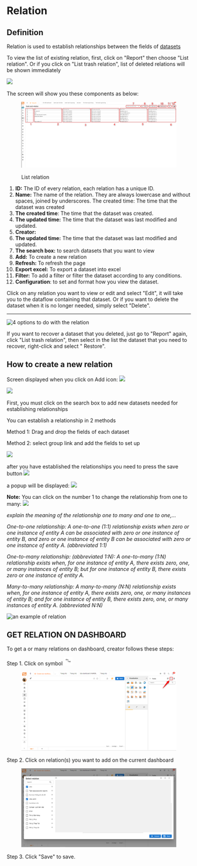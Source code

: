 # Relation

## Definition

Relation is used to establish relationships between the fields of [datasets](untitled.md)

To view the list of existing relation, first, click on "Report" then choose "List relation". Or if you click on "List trash relation", list of deleted relations will be shown immediately

![](https://lh3.googleusercontent.com/VyM4v6xF8l2F5okBwwygLku1CYDC4n7e4P1a-jBeBy47YZalv728fV7sH9Je-wYoyVSjMd\_-Ta8FJX60XmSzn12PacyVPwMIP5OmFNnys2K0IwSXeQssvWl5vhlpB5tGJnYyVQD6)

The screen will show you these components as below:

<figure><img src="../../.gitbook/assets/image (6) (3).png" alt=""><figcaption><p>List relation</p></figcaption></figure>

1. **ID:** The ID of every relation, each relation has a unique ID.
2. **Name:** The name of the relation. They are always lowercase and without spaces, joined by underscores. The created time: The time that the dataset was created
3. **The created time**: The time that the dataset was created.
4. **The updated time:** The time that the dataset was last modified and updated.
5. **Creator:**
6. **The updated time:** The time that the dataset was last modified and updated.
7. **The search box:** to search datasets that you want to view
8. **Add:** To create a new relation
9. **Refresh:** To refresh the page
10. **Export excel:** To export a dataset into excel
11. **Filter:** To add a filter or filter the dataset according to any conditions.
12. **Configuration**: to set and format how you view the dataset.

Click on any relation you want to view or edit and select "Edit", it will take you to the dataflow containing that dataset. Or if you want to delete the dataset when it is no longer needed, simply select "Delete".

***

![4 options to do with the relation](https://lh6.googleusercontent.com/s7VmU1ys6PNR6FaV-tRBrx6M4x2skl\_E2vsti98erFY1Y0NMKAFA8zjmwlckqPW65GEkg58KpB0LkcDFM0U0ynSPiiZtKBm1-Ju9pC94Xn7wTZNFbIhw3QPOrkR4CC042sSSq7Kl)

If you want to recover a dataset that you deleted, just go to "Report" again, click "List trash relation", then select in the list the dataset that you need to recover, right-click and select " Restore".

## **How to create a new relation**

Screen displayed when you click on Add icon: ![](../.gitbook/assets/image%20\(184\).png)

![](https://lh4.googleusercontent.com/zKJZUVlTVZbQTaPnJ4zqbpkHwwFWQOEYKHyYqnFlTfLwaRhqMtWeltI4FsDSlk4chBx4yOcoXM1kUlRXRrVWs-KFQjKNzIWEYe4raF9F1RnWmy9yxo-Hjf98JYgLbzwxU6K2uh9x)

First, you must click on the search box to add new datasets needed for establishing relationships

You can establish a relationship in 2 methods

Method 1: Drag and drop the fields of each dataset

Method 2: select group link and add the fields to set up

![](https://lh4.googleusercontent.com/YV2IFZeVNsLl66Ros91oa2O8XcyC91t-Zvn4n1BfSX-XAjjKJyqHTkujul54Jp1UoC5MgPA1NR226G\_TQKU8lGU2wcBVzyb4Jd31hJXEXMDaCajmp6IWl4LDKM2c4uyAu07WyQrV)

after you have established the relationships you need to press the save button ![](https://lh3.googleusercontent.com/h9BpkQYZIMzfN2YxSjbAH8q9blr1QjxDIVTJMgtcpOOPXGYQwf7JK-FoXTCvTz9wwhvymcd51wHW71erAtdbc6cxK9GquR6PjOqf0-0U8DHCGKGHOFP1qBLAcUYQzCae33L1lVaM)

a popup will be displayed: ![](https://lh6.googleusercontent.com/xEbg7uZFBIzqVnYx9\_zHrzTzLUT0cpAhV0DP1\_9v-hsenDv\_6IXs-m8Y4k51bPLLzV3-dQBpmeB4ndyQV7clUUpJs0V4YS7PqhngR0b7CjjRxwcUtNyWP\_L1dyrUZTus9S6C\_vUz)

**Note:** You can click on the number 1 to change the relationship from one to many: ![](https://lh4.googleusercontent.com/CWQE9O\_ng1nfD3x5a8GI37evUv\_-aEQNPocmghtIj5vK6l5IXviT1O89lqseDDQ3s7ZrPwARtnkqu7yWZr1t1C7i4TzG1qMppFhtNBP2\_RlTXJnS9-FGSz0Zxdsitxd86klxvvqL)

_explain the meaning of the relationship one to many and one to one,..._

_One-to-one relationship: A one-to-one (1:1) relationship exists when zero or one instance of entity A can be associated with zero or one instance of entity B, and zero or one instance of entity B can be associated with zero or one instance of entity A. (abbreviated 1:1)_

_One-to-many relationship: (abbreviated 1:N): A one-to-many (1:N) relationship exists when, for one instance of entity A, there exists zero, one, or many instances of entity B; but for one instance of entity B, there exists zero or one instance of entity A._

_Many-to-many relationship: A many-to-many (N:N) relationship exists when, for one instance of entity A, there exists zero, one, or many instances of entity B; and for one instance of entity B, there exists zero, one, or many instances of entity A. (abbreviated N:N)_

![an example of relation](https://lh6.googleusercontent.com/tG08SY2OAye4-dtWjicnmB8KJxw8oPgrKQB75pteUQlQU2iuxfz\_wm3TCkc2S21-OmDTYokqlifa9hXhFDXwNHJ1Z1ZKTlFfEUWjJKV-fLqIUXGAqymDZF58kJ6-N-Kbc1\_MS465)

## GET RELATION ON DASHBOARD

To get a or many relations on dashboard, creator follows these steps:

Step 1. Click on symbol ![](<../../.gitbook/assets/image (27).png>)

<figure><img src="../../.gitbook/assets/image (23).png" alt=""><figcaption></figcaption></figure>

Step 2. Click on relation(s) you want to add on the current dashboard

<figure><img src="../../.gitbook/assets/image (26).png" alt=""><figcaption></figcaption></figure>

Step 3. Click "Save" to save.
